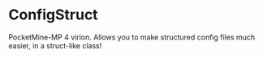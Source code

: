 # ConfigStruct
PocketMine-MP 4 virion. Allows you to make structured config files much easier, in a struct-like class!
